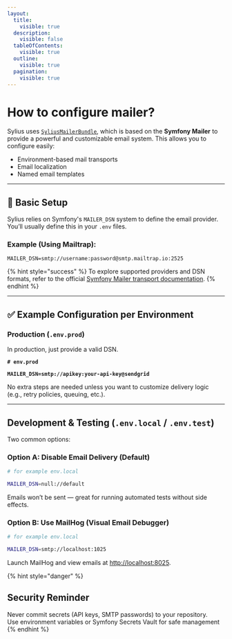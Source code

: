 ```yaml
---
layout:
  title:
    visible: true
  description:
    visible: false
  tableOfContents:
    visible: true
  outline:
    visible: true
  pagination:
    visible: true
---
```


# How to configure mailer?

Sylius uses [`SyliusMailerBundle`](https://github.com/Sylius/SyliusMailerBundle/blob/v2.1.0/docs/index.md), which is based on the **Symfony Mailer** to provide a powerful and customizable email system. This allows you to configure easily:

* Environment-based mail transports
* Email localization
* Named email templates

***

## 🔧 Basic Setup

Sylius relies on Symfony's `MAILER_DSN` system to define the email provider. You’ll usually define this in your `.env` files.

### Example (Using Mailtrap):

```env
MAILER_DSN=smtp://username:password@smtp.mailtrap.io:2525
```

{% hint style="success" %}
To explore supported providers and DSN formats, refer to the official [Symfony Mailer transport documentation](https://symfony.com/doc/current/mailer.html#using-built-in-transports).
{% endhint %}

***

## ✅ Example Configuration per Environment

### Production (`.env.prod`)

In production, just provide a valid DSN.

<pre class="language-env"><code class="lang-env"><strong># env.prod
</strong><strong>
</strong><strong>MAILER_DSN=smtp://apikey:your-api-key@sendgrid
</strong></code></pre>

No extra steps are needed unless you want to customize delivery logic (e.g., retry policies, queuing, etc.).

***

## Development & Testing (`.env.local` / `.env.test`)

Two common options:

### **Option A: Disable Email Delivery** (Defaul&#x74;**)**

```bash
# for example env.local

MAILER_DSN=null://default
```

Emails won’t be sent — great for running automated tests without side effects.

### **Option B: Use MailHog (Visual Email Debugger)**

```bash
# for example env.local

MAILER_DSN=smtp://localhost:1025
```

Launch MailHog and view emails at [http://localhost:8025](http://localhost:8025).

{% hint style="danger" %}
## Security Reminder

Never commit secrets (API keys, SMTP passwords) to your repository.\
Use environment variables or Symfony Secrets Vault for safe management
{% endhint %}
